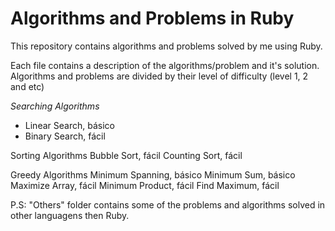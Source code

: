 # Algorithms and Problems in Ruby
This repository contains algorithms and problems solved by me using Ruby.

Each file contains a description of the algorithms/problem and it's solution. Algorithms and problems are divided by their level of difficulty (level 1, 2 and etc)

*Searching Algorithms*
- Linear Search, básico
- Binary Search, fácil

Sorting Algorithms
Bubble Sort, fácil
Counting Sort, fácil

Greedy Algorithms
Minimum Spanning, básico
Minimum Sum, básico
Maximize Array, fácil
Minimum Product, fácil
Find Maximum, fácil

P.S: "Others" folder contains some of the problems and algorithms solved in other languagens then Ruby.

